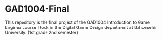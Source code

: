 # GAD1004-Final
This repository is the final project of the GAD1004 Introduction to Game Engines course I took in the Digital Game Design department at Bahcesehir University. (1st grade 2nd semester)
